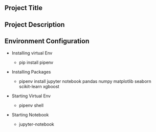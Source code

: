 ## Project Title 



## Project Description 





## Environment Configuration
- Installing virtual Env
    - pip install pipenv 

- Installing Packages
    - pipenv install jupyter notebook pandas numpy matplotlib seaborn scikit-learn xgboost 

- Starting Virtual Env
    - pipenv shell 

- Starting Notebook
    - jupyter-notebook